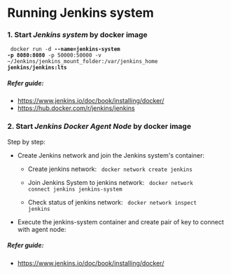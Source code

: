 # Running Jenkins system

### 1. Start ***Jenkins system*** by docker image

<code> docker run -d **--name=jenkins-system** **-p 8080:8080** -p 50000:50000 -v ~/Jenkins/jenkins_mount_folder:/var/jenkins_home **jenkins/jenkins:lts** </code>

##### Refer guide: 
- https://www.jenkins.io/doc/book/installing/docker/
- https://hub.docker.com/r/jenkins/jenkins


### 2. Start ***Jenkins Docker Agent Node*** by docker image

Step by step:
- Create Jenkins network and join the Jenkins system's container:

    + Create jenkins network: 
    <code> docker network create jenkins </code> 

    + Join Jenkins System to jenkins network: 
    <code> docker network connect jenkins jenkins-system </code> 

    + Check status of jenkins network: 
    <code> docker network inspect jenkins</code> 

- Execute the jenkins-system container and create pair of key to connect with agent node:

##### Refer guide: 
- https://www.jenkins.io/doc/book/installing/docker/


